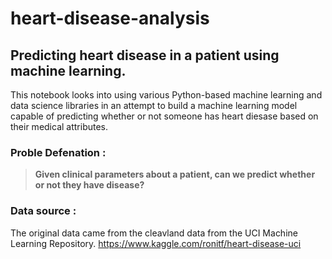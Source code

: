 # heart-disease-analysis
## Predicting heart disease in a patient using machine learning.

This notebook looks into using various Python-based machine learning and data science libraries in an attempt to build a machine learning model capable of predicting whether or not someone has heart diesase based on their medical attributes.

### Proble Defenation :

> **Given clinical parameters about a patient, can we predict whether or not they have disease?**

### Data source :

The original data came from the cleavland data from the UCI Machine Learning Repository. https://www.kaggle.com/ronitf/heart-disease-uci


